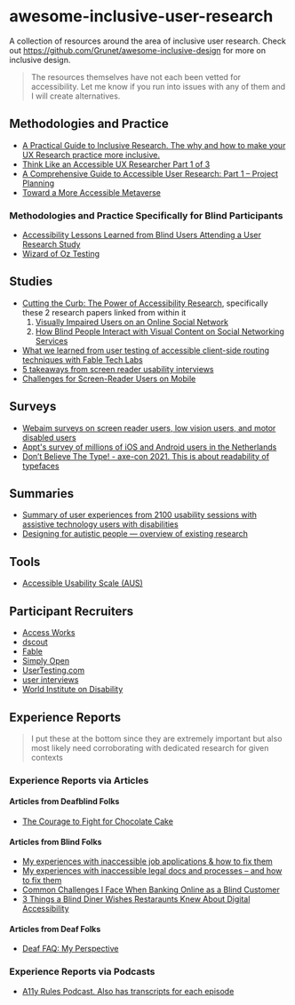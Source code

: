 # awesome-inclusive-user-research

A collection of resources around the area of inclusive user research. Check out https://github.com/Grunet/awesome-inclusive-design for more on inclusive design.

> The resources themselves have not each been vetted for accessibility. Let me know if you run into issues with any of them and I will create alternatives.

## Methodologies and Practice

- [A Practical Guide to Inclusive Research. The why and how to make your UX Research practice more inclusive.](https://medium.com/inclusive-research)
- [Think Like an Accessible UX Researcher Part 1 of 3](https://www.tpgi.com/think-like-an-accessible-ux-researcher-part-1-defining-your-research-problem/)
- [A Comprehensive Guide to Accessible User Research: Part 1 – Project Planning](https://dscout.com/people-nerds/accessible-user-research-1)
- [Toward a More Accessible Metaverse](https://medium.com/meta-research/toward-a-more-accessible-metaverse-a98684bb3f7e)

### Methodologies and Practice Specifically for Blind Participants

- [Accessibility Lessons Learned from Blind Users Attending a User Research Study](https://equalentry.com/accessibility-lessons-from-blind-users/)
- [Wizard of Oz Testing](https://www.youtube.com/watch?v=lCuK_djeCtg)

## Studies

- [Cutting the Curb: The Power of Accessibility Research](https://medium.com/meta-research/cutting-the-curb-the-power-of-accessibility-research-939f7fa7168), specifically these 2 research papers linked from within it
   1. [Visually Impaired Users on an Online Social Network](https://research.facebook.com/publications/visually-impaired-users-on-an-online-social-network/)
   2. [How Blind People Interact with Visual Content on Social Networking Services](https://research.facebook.com/publications/how-blind-people-interact-with-visual-content-on-social-networking-services/)
- [What we learned from user testing of accessible client-side routing techniques with Fable Tech Labs](https://www.gatsbyjs.com/blog/2019-07-11-user-testing-accessible-client-routing/)
- [5 takeaways from screen reader usability interviews](https://jessbudd.com/blog/screen-reader-usability-testing-observations/)
- [Challenges for Screen-Reader Users on Mobile](https://www.nngroup.com/articles/screen-reader-users-on-mobile/)

## Surveys

- [Webaim surveys on screen reader users, low vision users, and motor disabled users](https://webaim.org/projects/)
- [Appt's survey of millions of iOS and Android users in the Netherlands](https://appt.org/en)
- [Don’t Believe The Type! - axe-con 2021. This is about readability of typefaces](https://youtu.be/h8IOqUl1zII)

## Summaries

- [Summary of user experiences from 2100 usability sessions with assistive technology users with disabilities](https://makeitfable.com/article/usability-testing-benchmarking-accessibility-a-year-in-review/)
- [Designing for autistic people — overview of existing research](https://uxdesign.cc/designing-for-autistic-people-overview-of-existing-research-d6f6dc20710e)

## Tools

- [Accessible Usability Scale (AUS)](https://makeitfable.com/accessible-usability-scale/)

## Participant Recruiters

- [Access Works](https://access-works.com/)
- [dscout](https://dscout.com/)
- [Fable](https://makeitfable.com/)
- [Simply Open](https://www.simplyopen.io/)
- [UserTesting.com](https://www.usertesting.com/)
- [user interviews](https://www.userinterviews.com/)
- [World Institute on Disability](https://wid.org/accessibility-services/#ux-testing)

## Experience Reports

>I put these at the bottom since they are extremely important but also most likely need corroborating with dedicated research for given contexts

### Experience Reports via Articles

#### Articles from Deafblind Folks

- [The Courage to Fight for Chocolate Cake](https://nfb.org/images/nfb/publications/fr/fr32/2/fr320211.htm)

#### Articles from Blind Folks

- [My experiences with inaccessible job applications & how to fix them](https://www.deque.com/blog/my-experiences-with-inaccessible-job-applications-how-to-fix-them/)
- [My experiences with inaccessible legal docs and processes – and how to fix them](https://www.deque.com/blog/inaccessible-legal-docs-esign-processes/)
- [Common Challenges I Face When Banking Online as a Blind Customer](https://blog.usablenet.com/common-challenges-i-face-when-banking-online-as-a-blind-customer)
- [3 Things a Blind Diner Wishes Restaraunts Knew About Digital Accessibility](https://blog.usablenet.com/3-things-a-blind-diner-wishes-restaurants-knew-about-digital-accessibility)

#### Articles from Deaf Folks

- [Deaf FAQ: My Perspective](https://meryl.net/deaf-frequently-asked-questions/)

### Experience Reports via Podcasts

- [A11y Rules Podcast. Also has transcripts for each episode](https://a11yrules.com/)


